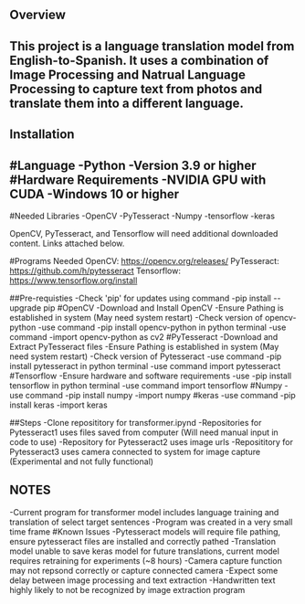 ## Overview
This project is a language translation model from English-to-Spanish. 
It uses a combination of Image Processing and Natrual Language Processing to capture text from photos and translate them into a different language.
---------------------------------------------------------------------------------------------------------------------------------------------------
## Installation
#Language
  -Python
    -Version 3.9 or higher
#Hardware Requirements
  -NVIDIA GPU with CUDA
  -Windows 10 or higher
---------------------------------------------------------------------------------------------------------------------------------------------------  
#Needed Libraries
  -OpenCV
  -PyTesseract
  -Numpy
  -tensorflow
  -keras
  
OpenCV, PyTesseract, and Tensorflow will need additional downloaded content. Links attached below.

#Programs Needed
OpenCV: https://opencv.org/releases/
PyTesseract: https://github.com/h/pytesseract
Tensorflow: https://www.tensorflow.org/install

##Pre-requisties
-Check 'pip' for updates using command -pip install --upgrade pip
#OpenCV
-Download and Install OpenCV
-Ensure Pathing is established in system (May need system restart)
-Check version of opencv-python
-use command -pip install opencv-python in python terminal
-use command -import opencv-python as cv2
#PyTesseract
-Download and Extract PyTesseract files
-Ensure Pathing is established in system (May need system restart)
-Check version of Pytesseract
-use command -pip install pytesseract in python terminal
-use command import pytesseract
#Tensorflow
-Ensure hardware and software requirements
-use -pip install tensorflow in python terminal
-use command import tensorflow
#Numpy
-use command -pip install numpy
-import numpy
#keras
-use command -pip install keras
-import keras

##Steps
-Clone reposititory for transformer.ipynd 
  -Repositories for Pytesseract1 uses files saved from computer (Will need manual input in code to use)
  -Repository for Pytesseract2 uses image urls
  -Reposititory for Pytesseract3 uses camera connected to system for image capture (Experimental and not fully functional)

## NOTES
-Current program for transformer model includes language training and translation of select target sentences
-Program was created in a very small time frame
#Known Issues
-Pytesseract models will require file pathing, ensure pytesseract files are installed and correctly pathed
-Translation model unable to save keras model for future translations, current model requires retraining for experiments (~8 hours)
-Camera capture function may not repsond correctly or capture connected camera
-Expect some delay between image processing and text extraction
-Handwritten text highly likely to not be recognized by image extraction program
